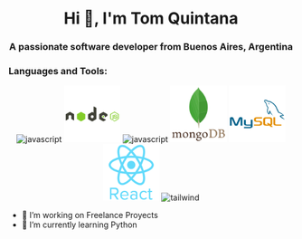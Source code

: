 <h1 align="center">Hi 👋, I'm Tom Quintana</h1>
<h3 align="center">A passionate software developer from Buenos Aires, Argentina</h3>

<h3 align="left">Languages and Tools:</h3>
<p align="center">
    <img
      src="https://github.com/TomQuintana/TomQuintana/assets/69986961/8c5b5012-52ee-4824-8292-5d45caa9cccf"
      alt="javascript"
       width="100"
      height="100"
    />
    <img
      src="https://raw.githubusercontent.com/devicons/devicon/master/icons/nodejs/nodejs-original-wordmark.svg"
      alt="nodejs"
      width="100"
      height="100"
    />
    <img
      src="https://github.com/TomQuintana/TomQuintana/assets/69986961/6497df6f-2499-4ad6-ab3f-f1ae229d8a44"
      alt="javascript"
       width="100"
      height="100"
    />
    <img
      src="https://raw.githubusercontent.com/devicons/devicon/master/icons/mongodb/mongodb-original-wordmark.svg"
      alt="mongodb"
      width="100"
      height="100"
    />
    <img
      src="https://raw.githubusercontent.com/devicons/devicon/master/icons/mysql/mysql-original-wordmark.svg"
      alt="mysql"
       width="100"
      height="100"
    />
    <img
      src="https://raw.githubusercontent.com/devicons/devicon/master/icons/react/react-original-wordmark.svg"
      alt="react"
       width="100"
      height="100"
    />
    <img
      src="https://www.vectorlogo.zone/logos/tailwindcss/tailwindcss-icon.svg"
      alt="tailwind"
      width="100"
      height="100"
    />   
</p>

- 🔭 I’m working on Freelance Proyects
- 🌱 I’m currently learning Python 

<!--
**TomQuintana/TomQuintana** is a ✨ _special_ ✨ repository because its `README.md` (this file) appears on your GitHub profile.

Here are some ideas to get you started:

- 🔭 I’m learnig working on Python and Solidity
- 🌱 I’m currently learning ...
- 👯 I’m looking to collaborate on ...
- 🤔 I’m looking for help with ...
- 💬 Ask me about ...
- 📫 How to reach me: ...
- 😄 Pronouns: ...
- ⚡ Fun fact: ...
-->
